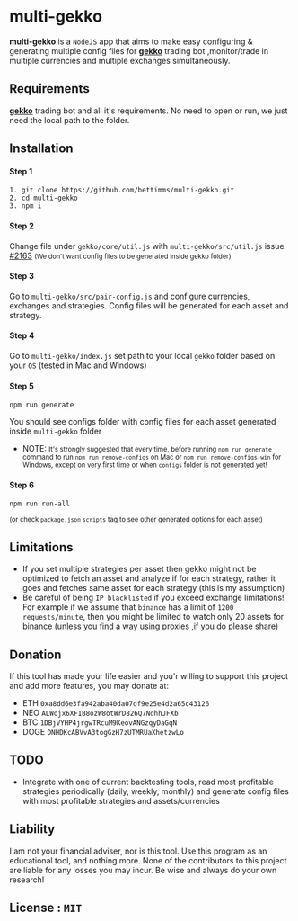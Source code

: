 # multi-gekko

<b>multi-gekko</b> is a `NodeJS` app that aims to make easy configuring & generating multiple config files for <b>[gekko](https://github.com/askmike/gekko)</b> trading bot 
,monitor/trade in multiple currencies and multiple exchanges simultaneously.

## Requirements

<b>[gekko](https://github.com/askmike/gekko)</b> trading bot and all it's requirements. No need to open or run, we just need the local path to the folder.


## Installation

#### Step 1
```
1. git clone https://github.com/bettimms/multi-gekko.git
2. cd multi-gekko
3. npm i
```
#### Step 2


Change file under `gekko/core/util.js` with `multi-gekko/src/util.js` issue [#2163](https://github.com/askmike/gekko/issues/2163)
<small>(We don't want config files to be generated inside gekko folder)</small>

#### Step 3

Go to `multi-gekko/src/pair-config.js` and configure currencies, exchanges and strategies.
Config files will be generated for each asset and strategy.

#### Step 4

Go to `multi-gekko/index.js` set path to your local `gekko` folder based on your `OS` (tested in Mac and Windows)

#### Step 5
```
npm run generate
```
You should see configs folder with config files for each asset generated inside `multi-gekko` folder

- NOTE: <small>It's strongly suggested that every time, before running `npm run generate` command to run `npm run remove-configs` on Mac 
or `npm run remove-configs-win` for Windows, except on very first time or when `configs` folder is not generated yet!
</small>


#### Step 6
```
npm run run-all
```
<small>(or check `package.json` `scripts` tag to see other generated options for each asset)</small>


## Limitations
- If you set multiple strategies per asset then gekko might not be optimized to fetch an asset and analyze if for each strategy, rather it goes and fetches same asset for each strategy (this is my assumption)
- Be careful of being `IP blacklisted` if you exceed exchange limitations! For example if we assume that `binance` has a limit of `1200` `requests/minute`, then you might be limited to watch only 20 assets for binance (unless you find a way using proxies ,if you do please share)

## Donation
If this tool has made your life easier and you'r willing to support this project and add more features, you may donate at:

- ETH  `0xa8dd6e3fa942aba40da07df9e25e4d2a65c43126`
- NEO  `ALWojx6XF1B8ozW8otWrD826Q7NdhhJFXb`
- BTC `1DBjVYHP4jrgwTRcuM9KeovANGzqyDaGqN`
- DOGE `DNHDKcABVvA3togGzH7zUTMRUaXhetzwLo`



## TODO
- Integrate with one of current backtesting tools, read most profitable strategies periodically (daily, weekly, monthly) and generate config files with most profitable strategies and assets/currencies


## Liability
I am not your financial adviser, nor is this tool. Use this program as an educational tool, and nothing more. None of the contributors to this project are liable for any losses you may incur. Be wise and always do your own research!

## License : `MIT`